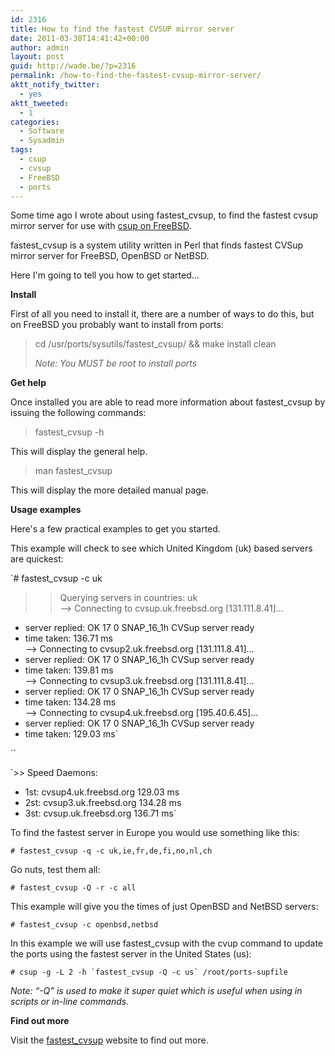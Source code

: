 ```yaml
---
id: 2316
title: How to find the fastest CVSUP mirror server
date: 2011-03-30T14:41:42+00:00
author: admin
layout: post
guid: http://wade.be/?p=2316
permalink: /how-to-find-the-fastest-cvsup-mirror-server/
aktt_notify_twitter:
  - yes
aktt_tweeted:
  - 1
categories:
  - Software
  - Sysadmin
tags:
  - csup
  - cvsup
  - FreeBSD
  - ports
---
```

<p class="lead">
  Some time ago I wrote about using fastest_cvsup, to find the fastest cvsup mirror server for use with <a href="/freebsd-62-usrports-no-such-file-or-directory">csup on FreeBSD</a>.
</p>

fastest_cvsup is a system utility written in Perl that finds fastest CVSup mirror server for FreeBSD, OpenBSD or NetBSD.

Here I'm going to tell you how to get started&#8230;

<!--more-->

**Install**

First of all you need to install it, there are a number of ways to do this, but on FreeBSD you probably want to install from ports:

> cd /usr/ports/sysutils/fastest_cvsup/ && make install clean
> 
> _Note: You MUST be root to install ports_

**Get help**

Once installed you are able to read more information about fastest_cvsup by issuing the following commands:

> fastest_cvsup -h

This will display the general help.

> man fastest_cvsup

This will display the more detailed manual page.

**Usage examples**

Here's a few practical examples to get you started.

This example will check to see which United Kingdom (uk) based servers are quickest:

`# fastest_cvsup -c uk<br />
>>  Querying servers in countries: uk<br />
--> Connecting to cvsup.uk.freebsd.org [131.111.8.41]...<br />
- server replied: OK 17 0 SNAP_16_1h CVSup server ready<br />
- time taken: 136.71 ms<br />
--> Connecting to cvsup2.uk.freebsd.org [131.111.8.41]...<br />
- server replied: OK 17 0 SNAP_16_1h CVSup server ready<br />
- time taken: 139.81 ms<br />
--> Connecting to cvsup3.uk.freebsd.org [131.111.8.41]...<br />
- server replied: OK 17 0 SNAP_16_1h CVSup server ready<br />
- time taken: 134.28 ms<br />
--> Connecting to cvsup4.uk.freebsd.org [195.40.6.45]...<br />
- server replied: OK 17 0 SNAP_16_1h CVSup server ready<br />
- time taken: 129.03 ms`

 ``

`>>  Speed Daemons:<br />
- 1st: cvsup4.uk.freebsd.org    129.03 ms<br />
- 2st: cvsup3.uk.freebsd.org    134.28 ms<br />
- 3st: cvsup.uk.freebsd.org     136.71 ms`

To find the fastest server in Europe you would use something like this:

`# fastest_cvsup -q -c uk,ie,fr,de,fi,no,nl,ch`

Go nuts, test them all:

`# fastest_cvsup -Q -r -c all`

This example will give you the times of just OpenBSD and NetBSD servers:

`# fastest_cvsup -c openbsd,netbsd`

In this example we will use fastest_cvsup with the cvup command to update the ports using the fastest server in the United States (us):

``# csup -g -L 2 -h `fastest_cvsup -Q -c us` /root/ports-supfile``

_Note: &#8220;-Q&#8221; is used to make it super quiet which is useful when using in scripts or in-line commands._

**Find out more**

Visit the [fastest_cvsup](http://fastest-cvsup.sourceforge.net/) website to find out more.